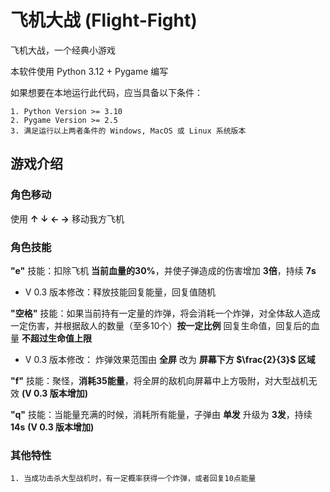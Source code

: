 # 飞机大战 (Flight-Fight)

飞机大战，一个经典小游戏

本软件使用 Python 3.12 + Pygame 编写

如果想要在本地运行此代码，应当具备以下条件：

    1. Python Version >= 3.10
    2. Pygame Version >= 2.5
    3. 满足运行以上两者条件的 Windows, MacOS 或 Linux 系统版本

## 游戏介绍

### 角色移动

使用 **↑ ↓ ← →** 移动我方飞机

### 角色技能

**"e"** 技能：扣除飞机 **当前血量的30%**，并使子弹造成的伤害增加 **3倍**，持续 **7s**

* V 0.3 版本修改：释放技能回复能量，回复值随机

**"空格"** 技能：如果当前持有一定量的炸弹，将会消耗一个炸弹，对全体敌人造成一定伤害，并根据敌人的数量（至多10个）**按一定比例** 回复生命值，回复后的血量 **不超过生命值上限**

* V 0.3 版本修改： 炸弹效果范围由 **全屏** 改为 **屏幕下方 $\frac{2}{3}$ 区域**

**"f"** 技能：聚怪，**消耗35能量**，将全屏的敌机向屏幕中上方吸附，对大型战机无效 **(V 0.3 版本增加)**

**"q"** 技能：当能量充满的时候，消耗所有能量，子弹由 **单发** 升级为 **3发**，持续 **14s** **(V 0.3 版本增加)**

### 其他特性

    1. 当成功击杀大型战机时，有一定概率获得一个炸弹，或者回复10点能量
